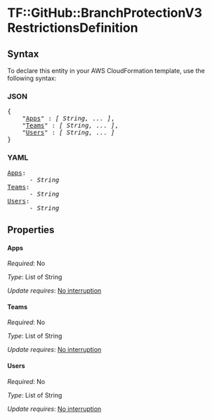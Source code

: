 # TF::GitHub::BranchProtectionV3 RestrictionsDefinition

## Syntax

To declare this entity in your AWS CloudFormation template, use the following syntax:

### JSON

<pre>
{
    "<a href="#apps" title="Apps">Apps</a>" : <i>[ String, ... ]</i>,
    "<a href="#teams" title="Teams">Teams</a>" : <i>[ String, ... ]</i>,
    "<a href="#users" title="Users">Users</a>" : <i>[ String, ... ]</i>
}
</pre>

### YAML

<pre>
<a href="#apps" title="Apps">Apps</a>: <i>
      - String</i>
<a href="#teams" title="Teams">Teams</a>: <i>
      - String</i>
<a href="#users" title="Users">Users</a>: <i>
      - String</i>
</pre>

## Properties

#### Apps

_Required_: No

_Type_: List of String

_Update requires_: [No interruption](https://docs.aws.amazon.com/AWSCloudFormation/latest/UserGuide/using-cfn-updating-stacks-update-behaviors.html#update-no-interrupt)

#### Teams

_Required_: No

_Type_: List of String

_Update requires_: [No interruption](https://docs.aws.amazon.com/AWSCloudFormation/latest/UserGuide/using-cfn-updating-stacks-update-behaviors.html#update-no-interrupt)

#### Users

_Required_: No

_Type_: List of String

_Update requires_: [No interruption](https://docs.aws.amazon.com/AWSCloudFormation/latest/UserGuide/using-cfn-updating-stacks-update-behaviors.html#update-no-interrupt)

